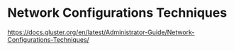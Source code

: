 # Network Configurations Techniques
https://docs.gluster.org/en/latest/Administrator-Guide/Network-Configurations-Techniques/
